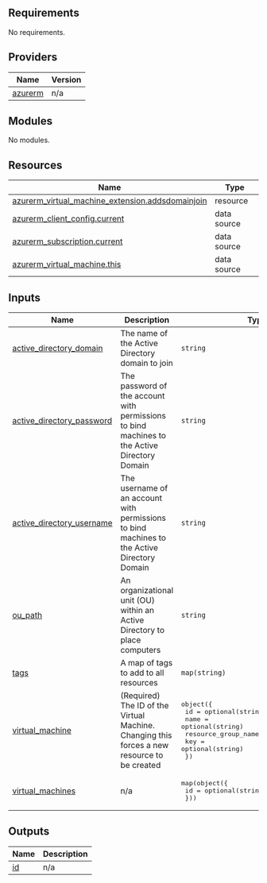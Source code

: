 <!-- BEGIN_TF_DOCS -->
## Requirements

No requirements.

## Providers

| Name | Version |
|------|---------|
| <a name="provider_azurerm"></a> [azurerm](#provider\_azurerm) | n/a |

## Modules

No modules.

## Resources

| Name | Type |
|------|------|
| [azurerm_virtual_machine_extension.addsdomainjoin](https://registry.terraform.io/providers/hashicorp/azurerm/latest/docs/resources/virtual_machine_extension) | resource |
| [azurerm_client_config.current](https://registry.terraform.io/providers/hashicorp/azurerm/latest/docs/data-sources/client_config) | data source |
| [azurerm_subscription.current](https://registry.terraform.io/providers/hashicorp/azurerm/latest/docs/data-sources/subscription) | data source |
| [azurerm_virtual_machine.this](https://registry.terraform.io/providers/hashicorp/azurerm/latest/docs/data-sources/virtual_machine) | data source |

## Inputs

| Name | Description | Type | Default | Required |
|------|-------------|------|---------|:--------:|
| <a name="input_active_directory_domain"></a> [active\_directory\_domain](#input\_active\_directory\_domain) | The name of the Active Directory domain to join | `string` | n/a | yes |
| <a name="input_active_directory_password"></a> [active\_directory\_password](#input\_active\_directory\_password) | The password of the account with permissions to bind machines to the Active Directory Domain | `string` | n/a | yes |
| <a name="input_active_directory_username"></a> [active\_directory\_username](#input\_active\_directory\_username) | The username of an account with permissions to bind machines to the Active Directory Domain | `string` | n/a | yes |
| <a name="input_ou_path"></a> [ou\_path](#input\_ou\_path) | An organizational unit (OU) within an Active Directory to place computers | `string` | `null` | no |
| <a name="input_tags"></a> [tags](#input\_tags) | A map of tags to add to all resources | `map(string)` | `{}` | no |
| <a name="input_virtual_machine"></a> [virtual\_machine](#input\_virtual\_machine) | (Required) The ID of the Virtual Machine. Changing this forces a new resource to be created | <pre>object({<br>    id                  = optional(string),<br>    name                = optional(string)<br>    resource_group_name = optional(string)<br>    key                 = optional(string)<br>  })</pre> | n/a | yes |
| <a name="input_virtual_machines"></a> [virtual\_machines](#input\_virtual\_machines) | n/a | <pre>map(object({<br>    id = optional(string),<br>  }))</pre> | n/a | yes |

## Outputs

| Name | Description |
|------|-------------|
| <a name="output_id"></a> [id](#output\_id) | n/a |
<!-- END_TF_DOCS -->